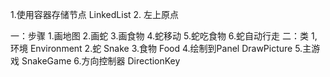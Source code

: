 1.使用容器存储节点
    LinkedList
2. 左上原点   


一：步骤
    1.画地图
    2.画蛇
    3.画食物
    4.蛇移动
    5.蛇吃食物
    6.蛇自动行走
二：类
    1,环境 Environment
    2.蛇 Snake
    3.食物 Food
    4.绘制到Panel DrawPicture
    5.主游戏 SnakeGame 
    6.方向控制器 DirectionKey